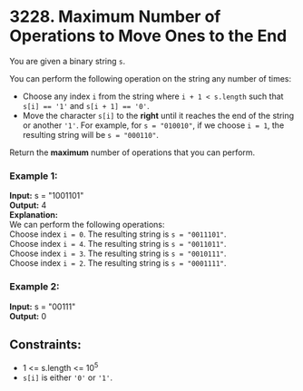 # 3228. Maximum Number of Operations to Move Ones to the End

You are given a binary string `s`.

You can perform the following operation on the string any number of times:

- Choose any index `i` from the string where `i + 1 < s.length` such that `s[i] == '1'` and `s[i + 1] == '0'`.
- Move the character `s[i]` to the **right** until it reaches the end of the string or another `'1'`. For example, for `s = "010010"`, if we choose `i = 1`, the resulting string will be `s = "000110"`.

Return the **maximum** number of operations that you can perform.

### Example 1:
**Input:** s = "1001101"  
**Output:** 4  
**Explanation:**  
We can perform the following operations:  
Choose index `i = 0`. The resulting string is `s = "0011101"`.  
Choose index `i = 4`. The resulting string is `s = "0011011"`.  
Choose index `i = 3`. The resulting string is `s = "0010111"`.  
Choose index `i = 2`. The resulting string is `s = "0001111"`.  

### Example 2:
**Input:** s = "00111"  
**Output:** 0  

## Constraints:
- 1 <= s.length <= $10^5$
- `s[i]` is either `'0'` or `'1'`.